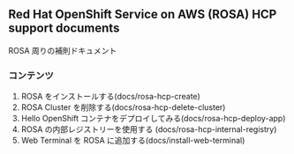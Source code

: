 ## Red Hat OpenShift Service on AWS (ROSA) HCP support documents
ROSA 周りの補則ドキュメント

### コンテンツ

1. ROSA をインストールする(docs/rosa-hcp-create)
1. ROSA Cluster を削除する(docs/rosa-hcp-delete-cluster)
1. Hello OpenShift コンテナをデプロイしてみる(docs/rosa-hcp-deploy-app)
1. ROSA の内部レジストリーを使用する (docs/rosa-hcp-internal-registry)
1. Web Terminal を ROSA に追加する(docs/install-web-terminal)


